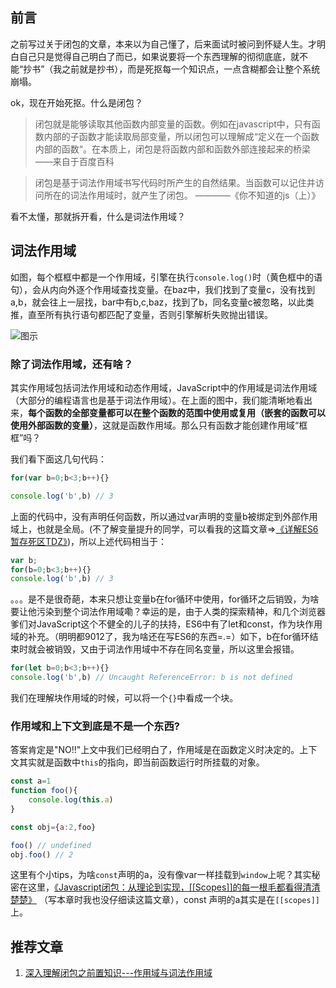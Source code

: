 ## 前言
之前写过关于闭包的文章，本来以为自己懂了，后来面试时被问到怀疑人生。才明白自己只是觉得自己明白了而已，如果说要将一个东西理解的彻彻底底，就不能“抄书”（我之前就是抄书），而是死抠每一个知识点，一点含糊都会让整个系统崩塌。

ok，现在开始死抠。什么是闭包？
> 闭包就是能够读取其他函数内部变量的函数。例如在javascript中，只有函数内部的子函数才能读取局部变量，所以闭包可以理解成“定义在一个函数内部的函数“。在本质上，闭包是将函数内部和函数外部连接起来的桥梁 ——来自于百度百科

> 闭包是基于词法作用域书写代码时所产生的自然结果。当函数可以记住并访问所在的词法作用域时，就产生了闭包。 ————《你不知道的js（上）》

看不太懂，那就拆开看，什么是词法作用域？
## 词法作用域
如图，每个框框中都是一个作用域，引擎在执行`console.log()`时（黄色框中的语句），会从内向外逐个作用域查找变量。在baz中，我们找到了变量c，没有找到a,b，就会往上一层找，bar中有b,c,baz，找到了b，同名变量c被忽略，以此类推，直至所有执行语句都匹配了变量，否则引擎解析失败抛出错误。

![图示](https://wx3.sinaimg.cn/mw690/6f8e0013ly1g1l3a8vgw1j20ls0dg0ts.jpg)
### 除了词法作用域，还有啥？
其实作用域包括词法作用域和动态作用域，JavaScript中的作用域是词法作用域（大部分的编程语言也是基于词法作用域）。在上面的图中，我们能清晰地看出来，**每个函数的全部变量都可以在整个函数的范围中使用或复用（嵌套的函数可以使用外部函数的变量）**，这就是函数作用域。那么只有函数才能创建作用域“框框”吗？

我们看下面这几句代码：
```js
for(var b=0;b<3;b++){}

console.log('b',b) // 3
```
上面的代码中，没有声明任何函数，所以通过var声明的变量b被绑定到外部作用域上，也就是全局。(不了解变量提升的同学，可以看我的这篇文章=>[《详解ES6暂存死区TDZ》](https://www.jianshu.com/p/fe05129e8a4c))，所以上述代码相当于：
```js
var b;
for(b=0;b<3;b++){}
console.log('b',b) // 3
```
。。。是不是很奇葩，本来只想让变量b在for循环中使用，for循环之后销毁，为啥要让他污染到整个词法作用域嘞？幸运的是，由于人类的探索精神，和几个浏览器爹们对JavaScript这个不健全的儿子的扶持，ES6中有了let和const，作为块作用域的补充。（明明都9012了，我为啥还在写ES6的东西=.=）如下，b在for循环结束时就会被销毁，又由于词法作用域中不存在同名变量，所以这里会报错。
```js
for(let b=0;b<3;b++){}
console.log('b',b) // Uncaught ReferenceError: b is not defined
```
我们在理解块作用域的时候，可以将一个`{}`中看成一个块。

### 作用域和上下文到底是不是一个东西?
答案肯定是"NO!!"上文中我们已经明白了，作用域是在函数定义时决定的。上下文其实就是函数中`this`的指向，即当前函数运行时所挂载的对象。
```js
const a=1
function foo(){
    console.log(this.a)
}

const obj={a:2,foo}

foo() // undefined
obj.foo() // 2
```
这里有个小tips，为啥`const`声明的a，没有像var一样挂载到`window`上呢？其实秘密在这里，[《Javascript闭包：从理论到实现，[[Scopes]]的每一根毛都看得清清楚楚》](https://segmentfault.com/a/1190000015311755?utm_source=tag-newest) （写本章时我也没仔细读这篇文章），const 声明的a其实是在`[[scopes]]`上。
## 推荐文章
1. [深入理解闭包之前置知识---作用域与词法作用域](https://www.jianshu.com/p/60ca27e185ec)